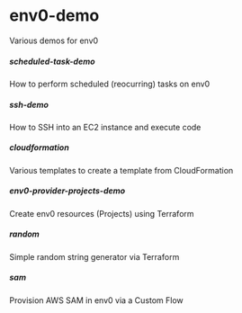 # env0-demo
Various demos for env0

##### scheduled-task-demo
How to perform scheduled (reocurring) tasks on env0

##### ssh-demo
How to SSH into an EC2 instance and execute code

##### cloudformation
Various templates to create a template from CloudFormation

##### env0-provider-projects-demo
Create env0 resources (Projects) using Terraform

##### random
Simple random string generator via Terraform

##### sam
Provision AWS SAM in env0 via a Custom Flow


